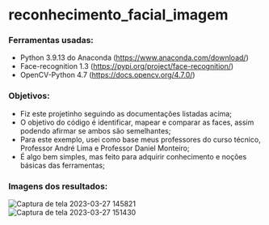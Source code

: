 # reconhecimento_facial_imagem

### Ferramentas usadas:

- Python 3.9.13 do Anaconda (https://www.anaconda.com/download/)
- Face-recognition 1.3 (https://pypi.org/project/face-recognition/)
- OpenCV-Python 4.7 (https://docs.opencv.org/4.7.0/)

### Objetivos:
- Fiz este projetinho seguindo as documentações listadas acima;
- O objetivo do código é identificar, mapear e comparar as faces, assim podendo afirmar se ambos são semelhantes;
- Para este exemplo, usei como base meus professores do curso técnico, Professor André Lima e Professor Daniel Monteiro;
- É algo bem simples, mas feito para adquirir conhecimento e noções básicas das ferramentas;

### Imagens dos resultados:


![Captura de tela 2023-03-27 145821](https://github.com/gabrielddrs/reconhecimento_facial_imagem/assets/105561645/237576ae-1c57-4606-9459-1f5098d0b9eb)
![Captura de tela 2023-03-27 151430](https://github.com/gabrielddrs/reconhecimento_facial_imagem/assets/105561645/d80157b9-b22e-4396-8ea9-b87823de001c)
